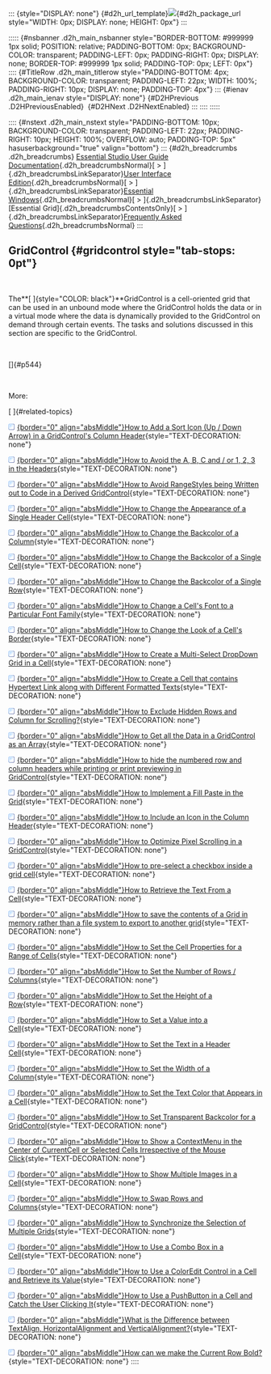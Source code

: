 ::: {style="DISPLAY: none"}
[](ms-xhelp:///?Id=d2h_url_template){#d2h_url_template}![](!package_url!){#d2h_package_url style="WIDTH: 0px; DISPLAY: none; HEIGHT: 0px"}
:::

::::: {#nsbanner .d2h_main_nsbanner style="BORDER-BOTTOM: #999999 1px solid; POSITION: relative; PADDING-BOTTOM: 0px; BACKGROUND-COLOR: transparent; PADDING-LEFT: 0px; PADDING-RIGHT: 0px; DISPLAY: none; BORDER-TOP: #999999 1px solid; PADDING-TOP: 0px; LEFT: 0px"}
:::: {#TitleRow .d2h_main_titlerow style="PADDING-BOTTOM: 4px; BACKGROUND-COLOR: transparent; PADDING-LEFT: 22px; WIDTH: 100%; PADDING-RIGHT: 10px; DISPLAY: none; PADDING-TOP: 4px"}
::: {#ienav .d2h_main_ienav style="DISPLAY: none"}
[](ms-xhelp:///?Id=28ff22ed-2523-4bf9-8f6c-4d94f7bcabcc){#D2HPrevious .D2HPreviousEnabled}  [](ms-xhelp:///?Id=ab1db42f-4d9d-4c0e-a078-5c4c16fffbcb){#D2HNext .D2HNextEnabled}
:::
::::
:::::

:::: {#nstext .d2h_main_nstext style="PADDING-BOTTOM: 10px; BACKGROUND-COLOR: transparent; PADDING-LEFT: 22px; PADDING-RIGHT: 10px; HEIGHT: 100%; OVERFLOW: auto; PADDING-TOP: 5px" hasuserbackground="true" valign="bottom"}
::: {#d2h_breadcrumbs .d2h_breadcrumbs}
[Essential Studio User Guide Documentation](ms-xhelp:///?Id=12457748-09e3-4d74-a240-8e049cedf030){.d2h_breadcrumbsNormal}[ \> ]{.d2h_breadcrumbsLinkSeparator}[User Interface Edition](ms-xhelp:///?Id=c29296b7-531c-413b-a0ec-488ca1f7f669){.d2h_breadcrumbsNormal}[ \> ]{.d2h_breadcrumbsLinkSeparator}[Essential Windows](ms-xhelp:///?Id=e60759d8-47a4-4570-9d7a-16a68d63f2ea){.d2h_breadcrumbsNormal}[ \> ]{.d2h_breadcrumbsLinkSeparator}[Essential Grid]{.d2h_breadcrumbsContentsOnly}[ \> ]{.d2h_breadcrumbsLinkSeparator}[Frequently Asked Questions](ms-xhelp:///?Id=28ff22ed-2523-4bf9-8f6c-4d94f7bcabcc){.d2h_breadcrumbsNormal}
:::

## GridControl {#gridcontrol style="tab-stops: 0pt"}

 

The**[ ]{style="COLOR: black"}**GridControl is a cell-oriented grid that can be used in an unbound mode where the GridControl holds the data or in a virtual mode where the data is dynamically provided to the GridControl on demand through certain events. The tasks and solutions discussed in this section are specific to the GridControl.

 

[]{#p544} 

 

More:

[ ]{#related-topics}

[![](button.gif){border="0" align="absMiddle"}How to Add a Sort Icon (Up / Down Arrow) in a GridControl\'s Column Header](ms-xhelp:///?Id=ab1db42f-4d9d-4c0e-a078-5c4c16fffbcb){style="TEXT-DECORATION: none"}

[![](button.gif){border="0" align="absMiddle"}How to Avoid the A, B, C and / or 1, 2, 3 in the Headers](ms-xhelp:///?Id=31f3f596-d93c-46d6-92c5-1d28d85dbb37){style="TEXT-DECORATION: none"}

[![](button.gif){border="0" align="absMiddle"}How to Avoid RangeStyles being Written out to Code in a Derived GridControl](ms-xhelp:///?Id=7785f84e-3369-4a36-b518-8ea0da37e152){style="TEXT-DECORATION: none"}

[![](button.gif){border="0" align="absMiddle"}How to Change the Appearance of a Single Header Cell](ms-xhelp:///?Id=a1a6af8b-fc27-46d3-b740-5898c976ff34){style="TEXT-DECORATION: none"}

[![](button.gif){border="0" align="absMiddle"}How to Change the Backcolor of a Column](ms-xhelp:///?Id=b2168103-6390-4d09-bcef-ec610e4d581e){style="TEXT-DECORATION: none"}

[![](button.gif){border="0" align="absMiddle"}How to Change the Backcolor of a Single Cell](ms-xhelp:///?Id=14a00a21-7ef8-418c-ba32-d6d1d817f4ab){style="TEXT-DECORATION: none"}

[![](button.gif){border="0" align="absMiddle"}How to Change the Backcolor of a Single Row](ms-xhelp:///?Id=6a265eaf-8623-4dbd-acee-a1d312546dea){style="TEXT-DECORATION: none"}

[![](button.gif){border="0" align="absMiddle"}How to Change a Cell\'s Font to a Particular Font Family](ms-xhelp:///?Id=84587ccd-6dff-4526-bfd6-9ebdf5784c11){style="TEXT-DECORATION: none"}

[![](button.gif){border="0" align="absMiddle"}How to Change the Look of a Cell\'s Border](ms-xhelp:///?Id=7959fcc4-4be2-4f86-aef6-abaead21629b){style="TEXT-DECORATION: none"}

[![](button.gif){border="0" align="absMiddle"}How to Create a Multi-Select DropDown Grid in a Cell](ms-xhelp:///?Id=8364faff-2170-4cce-aa0f-0e47ec23f965){style="TEXT-DECORATION: none"}

[![](button.gif){border="0" align="absMiddle"}How to Create a Cell that contains Hypertext Link along with Different Formatted Texts](ms-xhelp:///?Id=e7c351ea-1dea-47dd-ab38-13130a56bc3e){style="TEXT-DECORATION: none"}

[![](button.gif){border="0" align="absMiddle"}How to Exclude Hidden Rows and Column for Scrolling?](ms-xhelp:///?Id=4cd616ee-f42f-41e5-abe4-db2c24a28b00){style="TEXT-DECORATION: none"}

[![](button.gif){border="0" align="absMiddle"}How to Get all the Data in a GridControl as an Array](ms-xhelp:///?Id=082aee13-60ae-45c6-b255-9f9820fea8a1){style="TEXT-DECORATION: none"}

[![](button.gif){border="0" align="absMiddle"}How to hide the numbered row and column headers while printing or print previewing in GridControl](ms-xhelp:///?Id=d0563db8-17f3-4ec9-a4f5-7776d4c67476){style="TEXT-DECORATION: none"}

[![](button.gif){border="0" align="absMiddle"}How to Implement a Fill Paste in the Grid](ms-xhelp:///?Id=63c182e6-02b2-4b91-a787-a77512908f3e){style="TEXT-DECORATION: none"}

[![](button.gif){border="0" align="absMiddle"}How to Include an Icon in the Column Header](ms-xhelp:///?Id=a9731906-f942-4028-944e-dea5b0e52f81){style="TEXT-DECORATION: none"}

[![](button.gif){border="0" align="absMiddle"}How to Optimize Pixel Scrolling in a GridControl](ms-xhelp:///?Id=3b56305d-211c-4541-959a-62be48a6858b){style="TEXT-DECORATION: none"}

[![](button.gif){border="0" align="absMiddle"}How to pre-select a checkbox inside a grid cell](ms-xhelp:///?Id=146c2438-fbd5-4b76-ba74-8e2846253063){style="TEXT-DECORATION: none"}

[![](button.gif){border="0" align="absMiddle"}How to Retrieve the Text From a Cell](ms-xhelp:///?Id=4d21b99c-3339-4de6-9bcf-e56c25c44299){style="TEXT-DECORATION: none"}

[![](button.gif){border="0" align="absMiddle"}How to save the contents of a Grid in memory rather than a file system to export to another grid](ms-xhelp:///?Id=83f9c73b-776d-4213-b715-821d88941e38){style="TEXT-DECORATION: none"}

[![](button.gif){border="0" align="absMiddle"}How to Set the Cell Properties for a Range of Cells](ms-xhelp:///?Id=182d3d69-7810-4e44-bea6-a542f73d3476){style="TEXT-DECORATION: none"}

[![](button.gif){border="0" align="absMiddle"}How to Set the Number of Rows / Columns](ms-xhelp:///?Id=25afba78-802d-41a1-bd60-f6d09fa2e6be){style="TEXT-DECORATION: none"}

[![](button.gif){border="0" align="absMiddle"}How to Set the Height of a Row](ms-xhelp:///?Id=c53e9287-ca09-4d12-878b-8a394dcd1d7c){style="TEXT-DECORATION: none"}

[![](button.gif){border="0" align="absMiddle"}How to Set a Value into a Cell](ms-xhelp:///?Id=9259d8cf-6578-4c54-a3b3-03bae612028c){style="TEXT-DECORATION: none"}

[![](button.gif){border="0" align="absMiddle"}How to Set the Text in a Header Cell](ms-xhelp:///?Id=03f7099a-5079-43dd-ac95-6f2fd31ecf72){style="TEXT-DECORATION: none"}

[![](button.gif){border="0" align="absMiddle"}How to Set the Width of a Column](ms-xhelp:///?Id=c32d6898-a9e3-4985-aca7-c8b4e663d517){style="TEXT-DECORATION: none"}

[![](button.gif){border="0" align="absMiddle"}How to Set the Text Color that Appears in a Cell](ms-xhelp:///?Id=e468e81e-3243-41ef-8858-283f3a0b863b){style="TEXT-DECORATION: none"}

[![](button.gif){border="0" align="absMiddle"}How to Set Transparent Backcolor for a GridControl](ms-xhelp:///?Id=122668ef-a597-4340-bded-6f369e68a178){style="TEXT-DECORATION: none"}

[![](button.gif){border="0" align="absMiddle"}How to Show a ContextMenu in the Center of CurrentCell or Selected Cells Irrespective of the Mouse Click](ms-xhelp:///?Id=3d3a4e8c-2dab-42fb-9714-a119a5facde0){style="TEXT-DECORATION: none"}

[![](button.gif){border="0" align="absMiddle"}How to Show Multiple Images in a Cell](ms-xhelp:///?Id=16a4d3da-3e6f-4728-8d30-9f5aa5b0fd6f){style="TEXT-DECORATION: none"}

[![](button.gif){border="0" align="absMiddle"}How to Swap Rows and Columns](ms-xhelp:///?Id=9fe51ad6-d5ed-4474-9441-b522a788b55d){style="TEXT-DECORATION: none"}

[![](button.gif){border="0" align="absMiddle"}How to Synchronize the Selection of Multiple Grids](ms-xhelp:///?Id=f1123dcb-87bb-4f2a-b886-e7f9c6bbd511){style="TEXT-DECORATION: none"}

[![](button.gif){border="0" align="absMiddle"}How to Use a Combo Box in a Cell](ms-xhelp:///?Id=18b6f29d-096e-4c36-a176-0517b9769066){style="TEXT-DECORATION: none"}

[![](button.gif){border="0" align="absMiddle"}How to Use a ColorEdit Control in a Cell and Retrieve its Value](ms-xhelp:///?Id=10fbc368-ad66-44ad-97d7-65f327bd9e97){style="TEXT-DECORATION: none"}

[![](button.gif){border="0" align="absMiddle"}How to Use a PushButton in a Cell and Catch the User Clicking It](ms-xhelp:///?Id=5e7cc8e6-1d06-4e85-9320-f5596e95e205){style="TEXT-DECORATION: none"}

[![](button.gif){border="0" align="absMiddle"}What is the Difference between TextAlign, HorizontalAlignment and VerticalAlignment?](ms-xhelp:///?Id=8c77660c-93b6-4c2d-9b5e-8324ece634f7){style="TEXT-DECORATION: none"}

[![](button.gif){border="0" align="absMiddle"}How can we make the Current Row Bold?](ms-xhelp:///?Id=d4cf3c7d-5976-4d2f-9611-b45327de93bc){style="TEXT-DECORATION: none"}
::::
